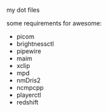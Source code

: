 my dot files

some requirements for awesome:

- picom
- brightnessctl
- pipewire
- maim
- xclip
- mpd
- nmDris2
- ncmpcpp
- playerctl
- redshift
